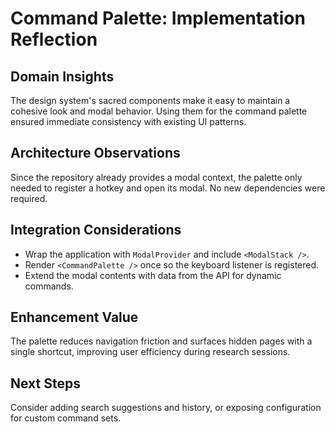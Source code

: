 # Command Palette: Implementation Reflection

## Domain Insights
The design system's sacred components make it easy to maintain a cohesive look and modal behavior. Using them for the command palette ensured immediate consistency with existing UI patterns.

## Architecture Observations
Since the repository already provides a modal context, the palette only needed to register a hotkey and open its modal. No new dependencies were required.

## Integration Considerations
- Wrap the application with `ModalProvider` and include `<ModalStack />`.
- Render `<CommandPalette />` once so the keyboard listener is registered.
- Extend the modal contents with data from the API for dynamic commands.

## Enhancement Value
The palette reduces navigation friction and surfaces hidden pages with a single shortcut, improving user efficiency during research sessions.

## Next Steps
Consider adding search suggestions and history, or exposing configuration for custom command sets.
